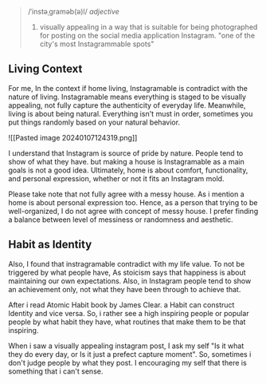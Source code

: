 > /ˈinstəˌɡraməb(ə)l/
> _adjective_
>1. visually appealing in a way that is suitable for being photographed for posting on the social media application Instagram.
  "one of the city's most Instagrammable spots"

## Living Context

For me, In the context if home living, Instagramable is contradict with the nature of living. 
Instagramable means everything is staged to be visually appealing, not fully capture the authenticity of everyday life. Meanwhile, living is about being natural. Everything isn't must in order, sometimes you put things randomly based on your natural behavior.

![[Pasted image 20240107124319.png]]

I understand that Instagram is source of pride by nature. People tend to show of what they have. but making a house is Instagramable as a main goals is not a good idea. Ultimately, home is about comfort, functionality, and personal expression, whether or not it fits an Instagram mold.

Please take note that not fully agree with a messy house. As i mention a home is about personal expression too. Hence, as a person that trying to be well-organized, I do not agree with concept of messy house. I prefer finding a balance between level of messiness or randomness and aesthetic. 

## Habit as Identity

Also, I found that instragramable contradict with my life value. To not be triggered by what people have, As stoicism says that happiness is about maintaining our own expectations. Also, in Instagram people tend to show an achievement only, not what they have been through to achieve that.

After i read Atomic Habit book by James Clear. a Habit can construct Identity and vice versa. So, i rather see a high inspiring people or popular people by what habit they have, what routines that make them to be that inspiring. 

When i saw a visually appealing instagram post, I ask my self "Is it what they do every day, or Is it just a prefect capture moment". So, sometimes i don't judge people by what they post. I encouraging my self that there is something that i can't sense.
